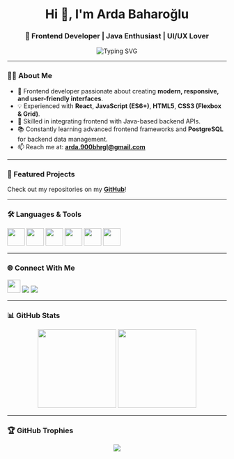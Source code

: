 <h1 align="center">Hi 👋, I'm Arda Baharoğlu</h1>
<h3 align="center">🎨 Frontend Developer | Java Enthusiast | UI/UX Lover</h3>

<p align="center">
  <img src="https://readme-typing-svg.demolab.com?font=Consolas&weight=500&size=22&duration=3000&pause=1000&color=FF5733&center=true&vCenter=true&width=500&lines=Frontend+Developer+%7C+React+%7C+JavaScript;UI%2FUX+Enthusiast+%7C+Responsive+Design;Java+Backend+Support" alt="Typing SVG" />
</p>

---

### 👨‍💻 About Me

- 🚀 Frontend developer passionate about creating **modern, responsive, and user-friendly interfaces**.
- 💡 Experienced with **React**, **JavaScript (ES6+)**, **HTML5**, **CSS3 (Flexbox & Grid)**.
- 🔧 Skilled in integrating frontend with Java-based backend APIs.
- 📚 Constantly learning advanced frontend frameworks and **PostgreSQL** for backend data management.
- 📫 Reach me at: **arda.900bhrgl@gmail.com**

---

### 📂 Featured Projects

Check out my repositories on my [**GitHub**](https://github.com/baharogluarda?tab=repositories)!

---

### 🛠️ Languages & Tools

<p align="left">
  <a href="https://reactjs.org/" target="_blank"><img src="https://cdn.jsdelivr.net/gh/devicons/devicon/icons/react/react-original.svg" width="40" height="40"/></a>
  <a href="https://developer.mozilla.org/en-US/docs/Web/JavaScript" target="_blank"><img src="https://cdn.jsdelivr.net/gh/devicons/devicon/icons/javascript/javascript-original.svg" width="40" height="40"/></a>
  <a href="https://www.w3.org/html/" target="_blank"><img src="https://cdn.jsdelivr.net/gh/devicons/devicon/icons/html5/html5-original.svg" width="40" height="40"/></a>
  <a href="https://www.w3schools.com/css/" target="_blank"><img src="https://cdn.jsdelivr.net/gh/devicons/devicon/icons/css3/css3-original.svg" width="40" height="40"/></a>
  <a href="https://www.java.com" target="_blank"><img src="https://cdn.jsdelivr.net/gh/devicons/devicon/icons/java/java-original.svg" width="40" height="40"/></a>
  <a href="https://www.postgresql.org" target="_blank"><img src="https://cdn.jsdelivr.net/gh/devicons/devicon/icons/postgresql/postgresql-original.svg" width="40" height="40"/></a>
</p>

---

### 🌐 Connect With Me

<p align="left">
  <a href="https://www.linkedin.com/in/baharogluarda-frontend-developer" target="_blank"><img src="https://skillicons.dev/icons?i=linkedin" height="30" /></a>
  <a href="https://www.hackerrank.com/profile/arda_900bhrgl" target="_blank"><img src="https://img.shields.io/badge/HackerRank-%232EC866?style=for-the-badge&logo=HackerRank&logoColor=white" /></a>
  <a href="https://leetcode.com/u/baharogluarda" target="_blank"><img src="https://img.shields.io/badge/LeetCode-%23FFA116?style=for-the-badge&logo=leetcode&logoColor=black" /></a>
</p>

---

### 📊 GitHub Stats

<p align="center">
  <img src="https://github-readme-stats.vercel.app/api?username=baharogluarda&show_icons=true&theme=github_dark" height="180"/>
  <img src="https://github-readme-stats.vercel.app/api/top-langs/?username=baharogluarda&layout=compact&theme=github_dark" height="180"/>
</p>

---

### 🏆 GitHub Trophies

<p align="center">
  <img src="https://github-profile-trophy.vercel.app/?username=baharogluarda&theme=onedark&column=4" />
</p>

